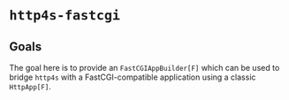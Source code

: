 # `http4s-fastcgi`

## Goals
The goal here is to provide an `FastCGIAppBuilder[F]` which can be used to bridge `http4s` with a FastCGI-compatible application using a classic `HttpApp[F]`. 
